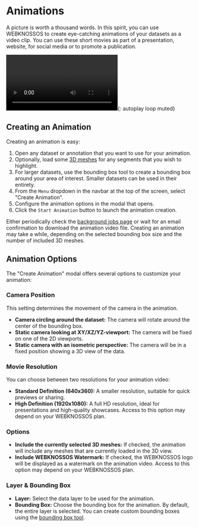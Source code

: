 # Animations

A picture is worth a thousand words. In this spirit, you can use WEBKNOSSOS to create eye-catching animations of your datasets as a video clip. You can use these short movies as part of a presentation, website, for social media or to promote a publication.

![type:video](https://static.webknossos.org/assets/docs/webknossos_animation_example.mp4){: autoplay loop muted}

## Creating an Animation

Creating an animation is easy:

1. Open any dataset or annotation that you want to use for your animation.
2. Optionally, load some [3D meshes](../meshes/index.md) for any segments that you wish to highlight.
3. For larger datasets, use the bounding box tool to create a bounding box around your area of interest. Smaller datasets can be used in their entirety.
4. From the `Menu` dropdown in the navbar at the top of the screen, select "Create Animation".
5. Configure the animation options in the modal that opens.
6. Click the `Start Animation` button to launch the animation creation.

Either periodically check the [background jobs page](./jobs.md) or wait for an email confirmation to download the animation video file. Creating an animation may take a while, depending on the selected bounding box size and the number of included 3D meshes.

## Animation Options

The "Create Animation" modal offers several options to customize your animation:

### Camera Position

This setting determines the movement of the camera in the animation.

- **Camera circling around the dataset:** The camera will rotate around the center of the bounding box.
- **Static camera looking at XY/XZ/YZ-viewport:** The camera will be fixed on one of the 2D viewports.
- **Static camera with an isometric perspective:** The camera will be in a fixed position showing a 3D view of the data.

### Movie Resolution

You can choose between two resolutions for your animation video:

- **Standard Definition (640x360):** A smaller resolution, suitable for quick previews or sharing.
- **High Definition (1920x1080):** A full HD resolution, ideal for presentations and high-quality showcases. Access to this option may depend on your WEBKNOSSOS plan.

### Options

- **Include the currently selected 3D meshes:** If checked, the animation will include any meshes that are currently loaded in the 3D view.
- **Include WEBKNOSSOS Watermark:** If checked, the WEBKNOSSOS logo will be displayed as a watermark on the animation video. Access to this option may depend on your WEBKNOSSOS plan.

### Layer & Bounding Box

- **Layer:** Select the data layer to be used for the animation.
- **Bounding Box:** Choose the bounding box for the animation. By default, the entire layer is selected. You can create custom bounding boxes using the [bounding box tool](../ui/toolbar.md#measurement-tools).